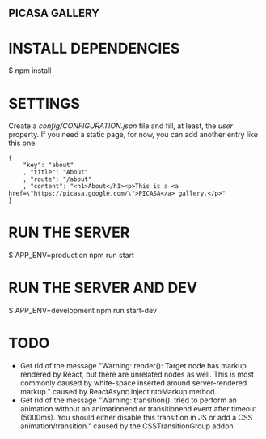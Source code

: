 PICASA GALLERY
--------------

# INSTALL DEPENDENCIES

$ npm install


# SETTINGS

Create a _config/CONFIGURATION.json_ file and fill, at least, the _user_ property.
If you need a static page, for now, you can add another entry like this one:

```
{
	"key": "about"
	, "title": "About"
	, "route": "/about"
	, "content": "<h1>About</h1><p>This is a <a href=\"https://picasa.google.com/\">PICASA</a> gallery.</p>"
}
```


# RUN THE SERVER

$ APP_ENV=production npm run start


# RUN THE SERVER AND DEV

$ APP_ENV=development npm run start-dev


# TODO

* Get rid of the message "Warning: render(): Target node has markup rendered by React, but there are unrelated nodes as well. This is most commonly caused by white-space inserted around server-rendered markup." caused by ReactAsync.injectIntoMarkup method.
* Get rid of the message "Warning: transition(): tried to perform an animation without an animationend or transitionend event after timeout (5000ms). You should either disable this transition in JS or add a CSS animation/transition." caused by the CSSTransitionGroup addon.
